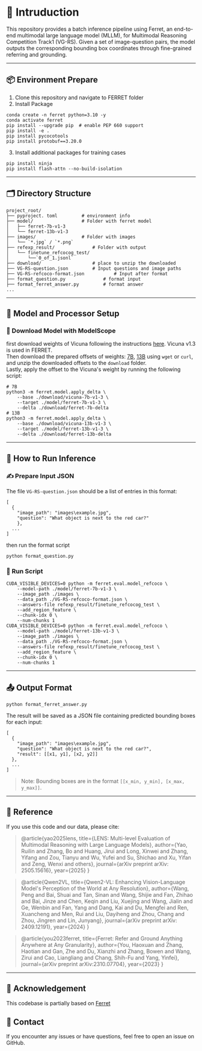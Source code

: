 # 🧭 Intruduction
This repository provides a batch inference pipeline using Ferret, an end-to-end multimodal large language model (MLLM), for Multimodal Reasoning Competition Track1 (VG-RS). Given a set of image-question pairs, the model outputs the corresponding bounding box coordinates through fine-grained referring and grounding.

---
## 📦 Environment Prepare
1. Clone this repository and navigate to FERRET folder
2. Install Package
```Shell
conda create -n ferret python=3.10 -y
conda activate ferret
pip install --upgrade pip  # enable PEP 660 support
pip install -e .
pip install pycocotools
pip install protobuf==3.20.0
```
3. Install additional packages for training cases
```
pip install ninja
pip install flash-attn --no-build-isolation
```

---
## 🗂 Directory Structure

```
project_root/  
├── pyproject. toml			# environment info  
├── model/					# Folder with ferret model  
│   ├── ferret-7b-v1-3  
│   └── ferret-13b-v1-3  
├── images/					# Folder with images   
│   └── `*.jpg` / `*.png`  
├── refexp_result/				# Folder with output  
│   └── finetune_refcocog_test/  
│       └──`0_of_1.jsonl`  
├── download/					# place to unzip the downloaded  
├── VG-RS-question.json			# Input questions and image paths
├── VG-RS-refcoco-format.json			# Input after format  
├── format_question.py				# format input  
├── format_ferret_answer.py			# format answer  
...  
```

---
## 🔧 Model and Processor Setup
### 🧠 Download Model with ModelScope
first download weights of Vicuna following the instructions [here](https://github.com/lm-sys/FastChat#model-weights). Vicuna v1.3 is used in FERRET.  
Then download the prepared offsets of weights: [7B](https://docs-assets.developer.apple.com/ml-research/models/ferret/ferret-7b/ferret-7b-delta.zip), [13B](https://docs-assets.developer.apple.com/ml-research/models/ferret/ferret-13b/ferret-13b-delta.zip) using `wget` or `curl`, and unzip the downloaded offsets to the `download` folder.  
Lastly, apply the offset to the Vicuna's weight by running the following script:  

```Shell
# 7B
python3 -m ferret.model.apply_delta \
    --base ./download/vicuna-7b-v1-3 \
    --target ./model/ferret-7b-v1-3 \
    --delta ./download/ferret-7b-delta
# 13B
python3 -m ferret.model.apply_delta \
    --base ./download/vicuna-13b-v1-3 \
    --target ./model/ferret-13b-v1-3 \
    --delta ./download/ferret-13b-delta
```

---
## 🧪 How to Run Inference
### ✍️ Prepare Input JSON
The file `VG-RS-question.json` should be a list of entries in this format:

```
[
  { 
    "image_path": "images\example.jpg", 
    "question": "What object is next to the red car?"
    },
  ...
]
```

then run the format script

```shell
python format_question.py
```



### 🚀 Run Script
```shell
CUDA_VISIBLE_DEVICES=0 python -m ferret.eval.model_refcoco \
    --model-path ./model/ferret-7b-v1-3 \
    --image_path ./images \
    --data_path ./VG-RS-refcoco-format.json \
    --answers-file refexp_result/finetune_refcocog_test \
    --add_region_feature \
    --chunk-idx 0 \
    --num-chunks 1
CUDA_VISIBLE_DEVICES=0 python -m ferret.eval.model_refcoco \
    --model-path ./model/ferret-13b-v1-3 \
    --image_path ./images \
    --data_path ./VG-RS-refcoco-format.json \
    --answers-file refexp_result/finetune_refcocog_test \
    --add_region_feature \
    --chunk-idx 0 \
    --num-chunks 1
```

---
## 📤 Output Format
```shell
python format_ferret_answer.py
```
The result will be saved as a JSON file containing predicted bounding boxes for each input:

```
[   
  {
    "image_path": "images\example.jpg",     
    "question": "What object is next to the red car?",    
    "result": [[x1, y1], [x2, y2]]     
  },    
  ...     
]
```

> Note: Bounding boxes are in the format `[[x_min, y_min], [x_max, y_max]]`.

---
## 📝 Reference
If you use this code and our data, please cite:
> @article{yao2025lens, title={LENS: Multi-level Evaluation of Multimodal Reasoning with Large Language Models}, author={Yao, Ruilin and Zhang, Bo and Huang, Jirui and Long, Xinwei and Zhang, Yifang and Zou, Tianyu and Wu, Yufei and Su, Shichao and Xu, Yifan and Zeng, Wenxi and others}, journal={arXiv preprint arXiv: 2505.15616}, year={2025} }

> @article{Qwen2VL, title={Qwen2-VL: Enhancing Vision-Language Model's Perception of the World at Any Resolution}, author={Wang, Peng and Bai, Shuai and Tan, Sinan and Wang, Shijie and Fan, Zhihao and Bai, Jinze and Chen, Keqin and Liu, Xuejing and Wang, Jialin and Ge, Wenbin and Fan, Yang and Dang, Kai and Du, Mengfei and Ren, Xuancheng and Men, Rui and Liu, Dayiheng and Zhou, Chang and Zhou, Jingren and Lin, Junyang}, journal={arXiv preprint arXiv: 2409.12191}, year={2024} }

> @article{you2023ferret, title={Ferret: Refer and Ground Anything Anywhere at Any Granularity}, author={You, Haoxuan and Zhang, Haotian and Gan, Zhe and Du, Xianzhi and Zhang, Bowen and Wang, Zirui and Cao, Liangliang and Chang, Shih-Fu and Yang, Yinfei}, journal={arXiv preprint arXiv:2310.07704}, year={2023} }

---
## 🔗 Acknowledgement

This codebase is partially based on [Ferret](https://github.com/apple/ml-ferret)

## 💬 Contact

If you encounter any issues or have questions, feel free to open an issue on GitHub.
